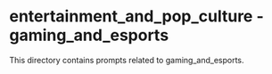 # entertainment_and_pop_culture - gaming_and_esports

This directory contains prompts related to gaming_and_esports.